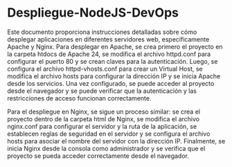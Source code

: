 # Despliegue-NodeJS-DevOps
Este documento proporciona instrucciones detalladas sobre cómo desplegar aplicaciones en diferentes servidores web, específicamente Apache y Nginx. Para desplegar en Apache, se crea primero el proyecto en la carpeta htdocs de Apache 24, se modifica el archivo httpd.conf para configurar el puerto 80 y se crean claves para la autenticación. Luego, se configura el archivo httpd-vhosts.conf para crear un Virtual Host, se modifica el archivo hosts para configurar la dirección IP y se inicia Apache desde los servicios. Una vez configurado, se puede acceder al proyecto desde el navegador y se puede verificar que la autenticación y las restricciones de acceso funcionan correctamente.

Para el despliegue en Nginx, se sigue un proceso similar: se crea el proyecto dentro de la carpeta html de Nginx, se modifica el archivo nginx.conf para configurar el servidor y la ruta de la aplicación, se establecen reglas de seguridad en el servidor y se configura el archivo hosts para asociar el nombre del servidor con la dirección IP. Finalmente, se inicia Nginx desde la consola como administrador y se verifica que el proyecto se pueda acceder correctamente desde el navegador.
